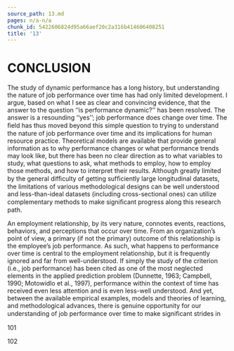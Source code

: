 ```yaml
---
source_path: 13.md
pages: n/a-n/a
chunk_id: 5422606824d95a66aef20c2a316b414606408251
title: '13'
---
```

# CONCLUSION

The study of dynamic performance has a long history, but understanding the nature of job performance over time has had only limited development. I argue, based on what I see as clear and convincing evidence, that the answer to the question ‘‘is performance dynamic?’’ has been resolved. The answer is a resounding ‘‘yes’’; job performance does change over time. The ﬁeld has thus moved beyond this simple question to trying to understand the nature of job performance over time and its implications for human resource practice. Theoretical models are available that provide general information as to why performance changes or what performance trends may look like, but there has been no clear direction as to what variables to study, what questions to ask, what methods to employ, how to employ those methods, and how to interpret their results. Although greatly limited by the general difﬁculty of getting sufﬁciently large longitudinal datasets, the limitations of various methodological designs can be well understood and less-than-ideal datasets (including cross-sectional ones) can utilize complementary methods to make signiﬁcant progress along this research path.

An employment relationship, by its very nature, connotes events, reactions, behaviors, and perceptions that occur over time. From an organization’s point of view, a primary (if not the primary) outcome of this relationship is the employee’s job performance. As such, what happens to performance over time is central to the employment relationship, but it is frequently ignored and far from well-understood. If simply the study of the criterion (i.e., job performance) has been cited as one of the most neglected elements in the applied prediction problem (Dunnette, 1963; Campbell, 1990; Motowidlo et al., 1997), performance within the context of time has received even less attention and is even less-well understood. And yet, between the available empirical examples, models and theories of learning, and methodological advances, there is genuine opportunity for our understanding of job performance over time to make signiﬁcant strides in

101

102
